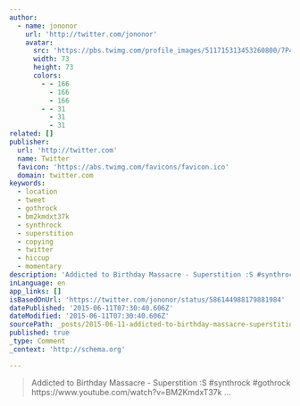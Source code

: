 ```yaml
---
author:
  - name: jononor
    url: 'http://twitter.com/jononor'
    avatar:
      src: 'https://pbs.twimg.com/profile_images/511715313453260800/7P4ui2rr_bigger.jpeg'
      width: 73
      height: 73
      colors:
        - - 166
          - 166
          - 166
        - - 31
          - 31
          - 31
related: []
publisher:
  url: 'http://twitter.com'
  name: Twitter
  favicon: 'https://abs.twimg.com/favicons/favicon.ico'
  domain: twitter.com
keywords:
  - location
  - tweet
  - gothrock
  - bm2kmdxt37k
  - synthrock
  - superstition
  - copying
  - twitter
  - hiccup
  - momentary
description: 'Addicted to Birthday Massacre - Superstition :S #synthrock #gothrock https://www.youtube.com/watch?v=BM2KmdxT37k ...'
inLanguage: en
app_links: []
isBasedOnUrl: 'https://twitter.com/jononor/status/586144988179881984'
datePublished: '2015-06-11T07:30:40.606Z'
dateModified: '2015-06-11T07:30:40.606Z'
sourcePath: _posts/2015-06-11-addicted-to-birthday-massacre-superstition-s-synthrock.md
published: true
_type: Comment
_context: 'http://schema.org'

---
```

> Addicted to Birthday Massacre - Superstition &colon;S &num;synthrock &num;gothrock https&colon;&sol;&sol;www&period;youtube&period;com&sol;watch&quest;v&equals;BM2KmdxT37k &period;&period;&period;